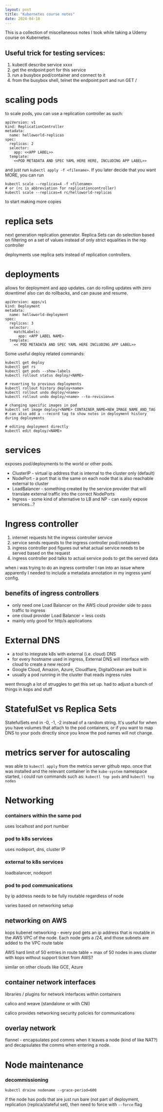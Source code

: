 ```yaml
---
layout: post
title: "Kubernetes course notes"
date: 2024-04-18
---
```


This is a collection of miscellaneous notes I took while taking a Udemy course on Kubernetes.

## Useful trick for testing services:

1. kubectl describe service xxxx
2. get the endpoint:port for this service
3. run a busybox pod/container and connect to it
4. from the busybox shell, telnet the endpoint:port and run GET /

# scaling pods

to scale pods, you can use a replication controller as such:

```
apiVersion: v1
kind: ReplicationController
metadata:
  name: helloworld-replicas
spec:
  replicas: 2
  selector:
    app: <<APP LABEL>>
  template:
    <<POD METADATA AND SPEC YAML HERE HERE, INCLUDING APP LABEL>>
```

and just run `kubectl apply -f <filename>`. If you later decide that you want MORE, you can run

```
kubectl scale --replicas=4 -f <filename>
# or (rc is abbreviation for replicationcontroller)
kubectl scale --replicas=4 rc/helloworld-replicas
```

to start making more copies

# replica sets

next generation replication generator. Replica Sets can do selection based on filtering on a set of values instead of only strict equalities in the rep controller

deployments use replica sets instead of replication controllers.

# deployments

allows for deployment and app updates. can do rolling updates with zero downtime! also can do rollbacks, and can pause and resume.

```
apiVersion: apps/v1
kind: Deployment
metadata:
  name: helloworld-deployment
spec:
  replicas: 3
  selector:
    matchLabels:
      app: <APP LABEL NAME>
  template:
    << POD METADATA AND SPEC YAML HERE INCLUDING APP LABEL>>
```

Some useful deploy related commands:

```
kubectl get deploy
kubectl get rs 
kubectl get pods --show-labels
kubectl rollout status deploy/<NAME>

# reverting to previous deployments
kubectl rollout history deploy<name>
kubectl rollout undo deploy/<name>
kubectl rollout undo deploy/<name> --to-revision=n

# changing specific images in pod
kubectl set image deploy/<NAME> CONTAINER_NAME=NEW_IMAGE_NAME_AND_TAG
# can also add a --record tag to show notes in deployment history during deployments

# editing deployment directly
kubectl edit deploy/<NAME>

```

# services

exposes pod/deployments to the world or other pods.

- ClusterIP - virtual ip address that is internal to the cluster only (default)
- NodePort - a port that is the same on each node that is also reachable external to cluster
- LoadBalancer - something created by the service provider that will translate external traffic into the correct NodePorts 
- Ingress - some kind of alternative to LB and NP - can easily expose services...?

# Ingress controller

1. internet requests hit the ingress controller service
2. service sends requests to the ingress controller pod/containers
3. ingress controller pod figures out what actual service needs to be served based on the request
4. ingress controller pod talks to actual service pods to get the served data

when i was trying to do an ingress controller I ran into an issue where apparently I needed to include a metadata annotation in my ingress yaml config.

## benefits of ingress controllers

- only need one Load Balancer on the AWS cloud provider side to pass traffic to ingress
- one cloud provider Load Balancer = less costs 
- mainly only good for http/s applications

# External DNS

- a tool to integrate k8s with external (i.e. cloud) DNS
- for every hostname used in ingress, External DNS will interface with cloud to create a new record
- Google Cloud, Amazon, Azure, Cloudflare, DigitalOcean are built in
- usually a pod running in the cluster that reads ingress rules 

went through a lot of struggles to get this set up. had to adjust a bunch of things in kops and stuff

# StatefulSet vs Replica Sets

StatefulSets end in -0, -1, -2 instead of a random string. It's useful for when you have volumes that attach to the pod containers, or if you want to map DNS to your pods directly since you know the pod names will not change.

# metrics server for autoscaling

was able to `kubectl apply` from the metrics server github repo. once that was installed and the relevant container in the `kube-system` namespace started, i could run commands such as: `kubectl top pods` and `kubectl top nodes`

# Networking 

### containers within the same pod

uses localhost and port number

### pod to k8s services

uses nodeport, dns, cluster IP

### external to k8s services

loadbalancer, nodeport

### pod to pod communications

by ip address needs to be fully routable regardless of node

varies based on networking setup

## networking on AWS

kops kubenet networking - every pod gets an ip address that is routable in the AWS VPC of the node. Each node gets a /24, and those subnets are added to the VPC route table

AWS hard limit of 50 entries in route table = max of 50 nodes in aws cluster with kops without support ticket from AWS?

similar on other clouds like GCE, Azure

## container network interfaces

libraries / plugins for network interfaces within containers

calico and weave (standalone or with CNI)

calico provides networking security policies for communications

## overlay network

flannel - encapsulates pod comms when it leaves a node (kind of like NAT?) and decapsulates the comms when entering a node.

# Node maintenance

### decommissioning

```
kubectl draine nodename --grace-period=600
```

if the node has pods that are just run bare (not part of deployment, replication (replica/stateful set), then need to force with `--force` flag